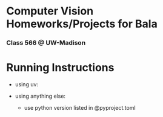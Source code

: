 # Computer Vision Homeworks/Projects for Bala
### Class 566 @ UW-Madison

# Running Instructions

- using uv:

- using anything else:
    - use python version listed in @pyproject.toml